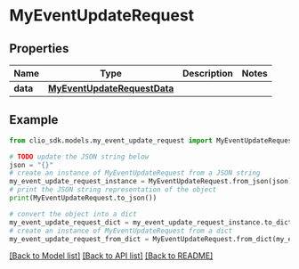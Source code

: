 # MyEventUpdateRequest


## Properties

Name | Type | Description | Notes
------------ | ------------- | ------------- | -------------
**data** | [**MyEventUpdateRequestData**](MyEventUpdateRequestData.md) |  | 

## Example

```python
from clio_sdk.models.my_event_update_request import MyEventUpdateRequest

# TODO update the JSON string below
json = "{}"
# create an instance of MyEventUpdateRequest from a JSON string
my_event_update_request_instance = MyEventUpdateRequest.from_json(json)
# print the JSON string representation of the object
print(MyEventUpdateRequest.to_json())

# convert the object into a dict
my_event_update_request_dict = my_event_update_request_instance.to_dict()
# create an instance of MyEventUpdateRequest from a dict
my_event_update_request_from_dict = MyEventUpdateRequest.from_dict(my_event_update_request_dict)
```
[[Back to Model list]](../README.md#documentation-for-models) [[Back to API list]](../README.md#documentation-for-api-endpoints) [[Back to README]](../README.md)


